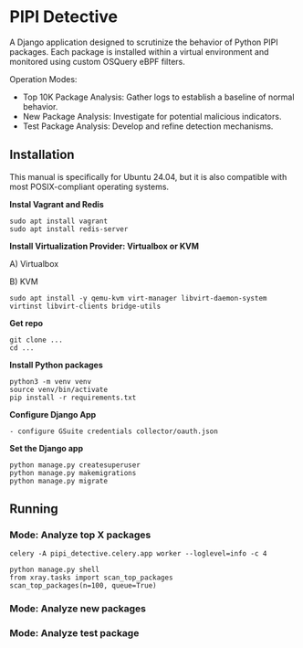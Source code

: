 # PIPI Detective #

A Django application designed to scrutinize the behavior of Python PIPI packages. 
Each package is installed within a virtual environment and monitored using custom OSQuery eBPF filters.

Operation Modes:
- Top 10K Package Analysis: Gather logs to establish a baseline of normal behavior.
- New Package Analysis: Investigate for potential malicious indicators.
- Test Package Analysis: Develop and refine detection mechanisms.



## Installation ##

This manual is specifically for Ubuntu 24.04, but it is also compatible with most POSIX-compliant operating systems.

**Instal Vagrant and Redis**
```shell
sudo apt install vagrant
sudo apt install redis-server

```


**Install Virtualization Provider: Virtualbox or KVM**


A) Virtualbox 


B) KVM
```shell
sudo apt install -y qemu-kvm virt-manager libvirt-daemon-system virtinst libvirt-clients bridge-utils
```

**Get repo**

```shell
git clone ...
cd ...
```

**Install Python packages**
```shell
python3 -m venv venv
source venv/bin/activate
pip install -r requirements.txt
```

**Configure Django App**
```shell
- configure GSuite credentials collector/oauth.json
```

**Set the Django app**
```shell
python manage.py createsuperuser
python manage.py makemigrations
python manage.py migrate

```

## Running ##

### Mode: Analyze top X packages ###

```shell
celery -A pipi_detective.celery.app worker --loglevel=info -c 4
```

```shell
python manage.py shell
from xray.tasks import scan_top_packages
scan_top_packages(n=100, queue=True)
```



### Mode: Analyze new packages ###

### Mode: Analyze test package ###



